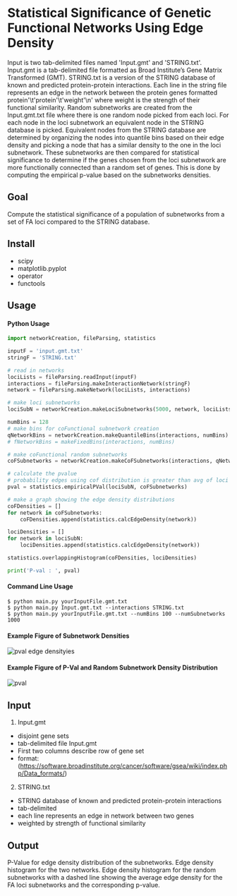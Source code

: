 # Statistical Significance of Genetic Functional Networks Using Edge Density 

Input is two tab-delimited files named 'Input.gmt' and 'STRING.txt'. Input.gmt is a 
tab-delimited file formatted as Broad Institute’s Gene Matrix Transformed (GMT). STRING.txt 
is a version of the STRING database of known and predicted protein-protein interactions. 
Each line in the string file represents an edge in the network between the protein genes 
formatted protein'\t'protein'\t'weight'\n' where weight is the strength of their functional 
similarity. 
Random subnetworks are created from the Input.gmt.txt file where there is one random node
picked from each loci. For each node in the loci subnetwork an equivalent node in the 
STRING database is picked. Equivalent nodes from the STRING database are determined by 
organizing the nodes into quantile bins based on their edge density and picking a node 
that has a similar density to the one in the loci subnetwork.
These subnetworks are then compared for statistical significance to determine if the genes
chosen from the loci subnetwork are more functionally connected than a random set of genes.
This is done by computing the empirical p-value based on the subnetworks densities.

## Goal
Compute the statistical significance of a population of subnetworks from a 
set of FA loci compared to the STRING database. 

## Install
- scipy
- matplotlib.pyplot
- operator
- functools 

## Usage
#### Python Usage
```python
import networkCreation, fileParsing, statistics

inputF = 'input.gmt.txt'
stringF = 'STRING.txt'

# read in networks
lociLists = fileParsing.readInput(inputF)
interactions = fileParsing.makeInteractionNetwork(stringF)
network = fileParsing.makeNetwork(lociLists, interactions)

# make loci subnetworks
lociSubN = networkCreation.makeLociSubnetworks(5000, network, lociLists)

numBins = 128
# make bins for coFunctional subnetwork creation
qNetworkBins = networkCreation.makeQuantileBins(interactions, numBins)
# fNetworkBins = makeFixedBins(interactions, numBins)

# make coFunctional random subnetworks
coFSubnetworks = networkCreation.makeCoFSubnetworks(interactions, qNetworkBins, lociSubN)

# calculate the pvalue
# probability edges using cof distribution is greater than avg of loci edged divided by # of random networks
pval = statistics.empiricalPVal(lociSubN, coFSubnetworks)

# make a graph showing the edge density distributions
coFDensities = []
for network in coFSubnetworks:
    coFDensities.append(statistics.calcEdgeDensity(network))

lociDensities = []
for network in lociSubN:
    lociDensities.append(statistics.calcEdgeDensity(network))

statistics.overlappingHistogram(coFDensities, lociDensities)

print('P-val : ', pval)

```

#### Command Line Usage
```commandline
$ python main.py yourInputFile.gmt.txt
$ python main.py Input.gmt.txt --interactions STRING.txt 
$ python main.py yourInputFile.gmt.txt --numBins 100 --numSubnetworks 1000
```
#### Example Figure of Subnetwork Densities
![pval edge densityies](https://user-images.githubusercontent.com/22487858/137910105-d4a6deab-ab47-49ea-b379-22f4956b8986.png)

#### Example Figure of P-Val and Random Subnetwork Density Distribution
![pval](https://user-images.githubusercontent.com/22487858/137910088-39abf6ee-49b9-40ae-99a0-4b248dac8abf.png)

## Input
1. Input.gmt
- disjoint gene sets
- tab-delimited file Input.gmt
- First two columns describe row of gene set
- format: (https://software.broadinstitute.org/cancer/software/gsea/wiki/index.php/Data_formats/)
2. STRING.txt
- STRING database of known and predicted protein-protein interactions
- tab-delimited
- each line represents an edge in network between two genes
- weighted by strength of functional similarity

## Output 
P-Value for edge density distribution of the subnetworks. Edge density histogram  for the two networks.
Edge density histogram for the random subnetworks with a dashed line showing the average edge density
for the FA loci subnetworks and the corresponding p-value.
